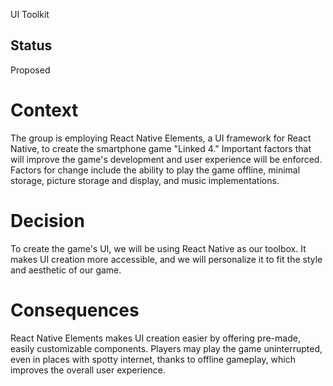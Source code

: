 UI Toolkit


## Status

Proposed


# Context

The group is employing React Native Elements, a UI framework for React Native, to create the smartphone game "Linked 4." Important factors that will improve the game's development and user experience will be enforced. Factors for change include the ability to play the game offline, minimal storage, picture storage and display, and music implementations.


# Decision

To create the game's UI, we will be using React Native as our toolbox. It makes UI creation more accessible, and we will personalize it to fit the style and aesthetic of our game.


# Consequences

React Native Elements makes UI creation easier by offering pre-made, easily customizable components. Players may play the game uninterrupted, even in places with spotty internet, thanks to offline gameplay, which improves the overall user experience.